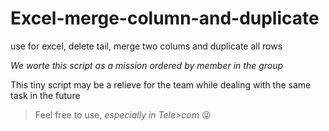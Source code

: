 # Excel-merge-column-and-duplicate
use for excel, delete tail, merge two colums and duplicate all rows

*We worte this script as a mission ordered by member in the group*

This tiny script may be a relieve for the team while dealing with the same task in the future

> Feel free to use, *especially in Tele>com*
😜

